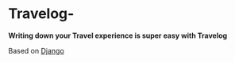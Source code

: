 # Travelog- 
**Writing down your Travel experience is super easy with Travelog**


Based on
[Django](https://docs.djangoproject.com/en/3.1/)
